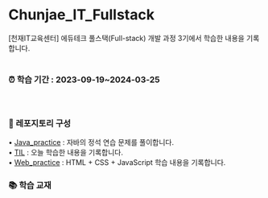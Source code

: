 # Chunjae_IT_Fullstack
[천재IT교육센터] 에듀테크 풀스택(Full-stack) 개발 과정 3기에서 학습한 내용을 기록합니다. <br><br>
### ⏰ 학습 기간 : 2023-09-19~2024-03-25 <br><br><br>
### 📂 레포지토리 구성
• [Java_practice](https://github.com/sxzuzv/Chunjae_IT_Fullstack/tree/main/Java_practice) : 자바의 정석 연습 문제를 풀이합니다.<br>
• [TIL](https://github.com/sxzuzv/Chunjae_IT_Fullstack/tree/main/TIL) : 오늘 학습한 내용을 기록합니다.<br>
• [Web_practice](https://github.com/sxzuzv/Chunjae_IT_Fullstack/tree/main/Web_practice) : HTML + CSS + JavaScript 학습 내용을 기록합니다.



### 📚 학습 교재
